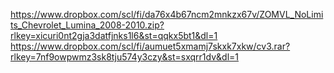 https://www.dropbox.com/scl/fi/da76x4b67ncm2mnkzx67v/ZOMVL_NoLimits_Chevrolet_Lumina_2008-2010.zip?rlkey=xicuri0nt2gja3datfjnks1l6&st=qqkx5bt1&dl=1
https://www.dropbox.com/scl/fi/aumuet5xmamj7skxk7xkw/cv3.rar?rlkey=7nf9owpwmz3sk8tju574y3czy&st=sxqrr1dv&dl=1
